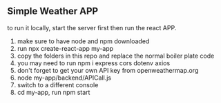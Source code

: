 ## Simple Weather APP
to run it locally, start the server first then run the react APP.

1. make sure to have node and npm downloaded
2. run npx create-react-app my-app
3. copy the folders in this repo and replace the normal boiler plate code
4. you may need to run npm i express cors dotenv axios
5. don't forget to get your own API key from openweathermap.org
6. node my-app/backend/APICall.js
7. switch to a different console
8. cd my-app, run npm start
